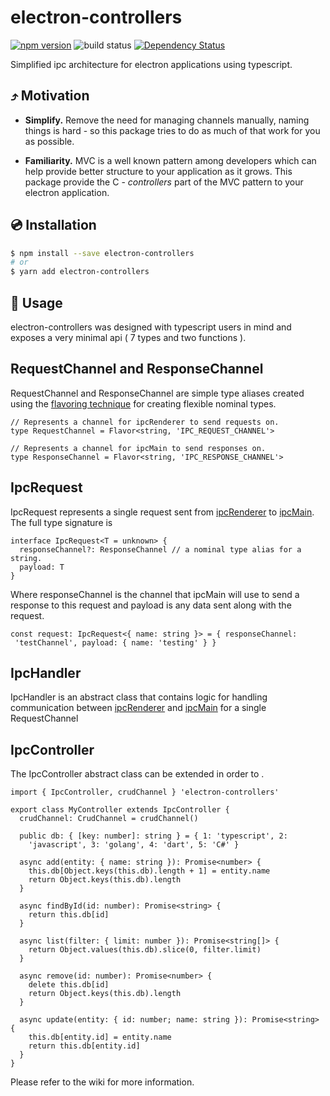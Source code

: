 
# electron-controllers

[![npm version](https://img.shields.io/badge/npm-v1.0.0-blue)](https://www.npmjs.com/package/electron-controllersl)
![build status](https://github.com/g5becks/electron-controllers/workflows/Node.js%20CI/badge.svg)
[![Dependency Status](https://david-dm.org/g5becks/electron-controllers.svg)](https://david-dm.org/g5becks/electron-controllers)

Simplified ipc architecture for electron applications using typescript.

## ⤴️ Motivation

- **Simplify.** Remove the need for managing channels manually, naming things is hard - so this package tries to do as much of that work for you as possible.<br>

- **Familiarity.** MVC is a well known pattern among developers which can help provide better structure to your application as it grows. This package provide the C - *controllers* part of the MVC pattern to your electron application.

## 💿 Installation

```bash
$ npm install --save electron-controllers
# or
$ yarn add electron-controllers
```

## 📖 Usage

electron-controllers was designed with typescript users in mind and exposes a very minimal api ( 7 types and two functions ).

## RequestChannel and ResponseChannel

RequestChannel and ResponseChannel are simple type aliases created using the [flavoring technique](https://spin.atomicobject.com/2018/01/15/typescript-flexible-nominal-typing/) for creating flexible nominal types.

```
// Represents a channel for ipcRenderer to send requests on.
type RequestChannel = Flavor<string, 'IPC_REQUEST_CHANNEL'>

// Represents a channel for ipcMain to send responses on.
type ResponseChannel = Flavor<string, 'IPC_RESPONSE_CHANNEL'>
```

## IpcRequest

IpcRequest represents a single request sent from [ipcRenderer](https://www.electronjs.org/docs/api/ipc-renderer) to [ipcMain](https://www.electronjs.org/docs/api/ipc-main). The full type signature is
```
interface IpcRequest<T = unknown> {
  responseChannel?: ResponseChannel // a nominal type alias for a string.
  payload: T
}
```

Where responseChannel is the channel that ipcMain will use to send a response to this request and payload is any data sent along with the request.

```
const request: IpcRequest<{ name: string }> = { responseChannel:  
 'testChannel', payload: { name: 'testing' } }
```

## IpcHandler

IpcHandler is an abstract class that contains logic for handling communication between [ipcRenderer](https://www.electronjs.org/docs/api/ipc-renderer) and [ipcMain](https://www.electronjs.org/docs/api/ipc-main) for a single RequestChannel

## IpcController
The IpcController abstract class can be extended in order to .
```
import { IpcController, crudChannel } 'electron-controllers'

export class MyController extends IpcController {
  crudChannel: CrudChannel = crudChannel()

  public db: { [key: number]: string } = { 1: 'typescript', 2: 
    'javascript', 3: 'golang', 4: 'dart', 5: 'C#' }
  
  async add(entity: { name: string }): Promise<number> {
    this.db[Object.keys(this.db).length + 1] = entity.name
    return Object.keys(this.db).length
  }

  async findById(id: number): Promise<string> {
    return this.db[id]
  }

  async list(filter: { limit: number }): Promise<string[]> {
    return Object.values(this.db).slice(0, filter.limit)
  }

  async remove(id: number): Promise<number> {
    delete this.db[id]
    return Object.keys(this.db).length
  }

  async update(entity: { id: number; name: string }): Promise<string> {
    this.db[entity.id] = entity.name
    return this.db[entity.id]
  }
}
```
Please refer to the wiki for more information.

